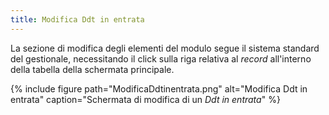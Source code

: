 ```yaml
---
title: Modifica Ddt in entrata
---
```


La sezione di modifica degli elementi del modulo segue il sistema standard del gestionale, necessitando il click sulla riga relativa al *record* all'interno della tabella della schermata principale.

{% include figure path="ModificaDdtinentrata.png" alt="Modifica Ddt in entrata" caption="Schermata di modifica di un *Ddt in entrata*" %}
